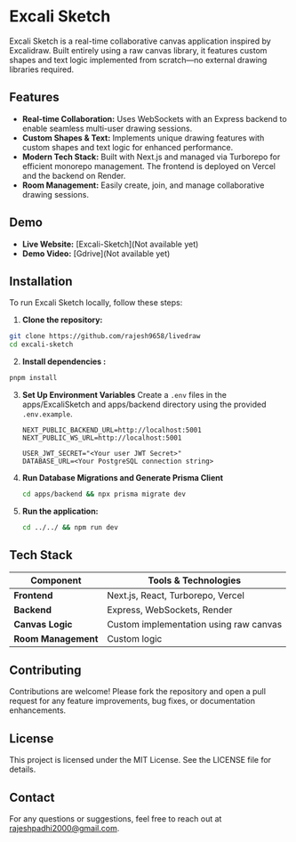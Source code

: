 # Excali Sketch

Excali Sketch is a real-time collaborative canvas application inspired by Excalidraw. Built entirely using a raw canvas library, it features custom shapes and text logic implemented from scratch—no external drawing libraries required.

## Features

- **Real-time Collaboration:** Uses WebSockets with an Express backend to enable seamless multi-user drawing sessions.
- **Custom Shapes & Text:** Implements unique drawing features with custom shapes and text logic for enhanced performance.
- **Modern Tech Stack:** Built with Next.js and managed via Turborepo for efficient monorepo management. The frontend is deployed on Vercel and the backend on Render.
- **Room Management:** Easily create, join, and manage collaborative drawing sessions.

## Demo

- **Live Website:** [Excali-Sketch](Not available yet)
- **Demo Video:** [Gdrive](Not available yet)

## Installation

To run Excali Sketch locally, follow these steps:

1. **Clone the repository:**

  ```bash
git clone https://github.com/rajesh9658/livedraw
cd excali-sketch
   ```


2. **Install dependencies :**

  ```bash
pnpm install
   ```
3. **Set Up Environment Variables**
   Create a `.env` files in the apps/ExcaliSketch and apps/backend directory using the provided `.env.example`.

   ```
   NEXT_PUBLIC_BACKEND_URL=http://localhost:5001
   NEXT_PUBLIC_WS_URL=http://localhost:5001

   ```
   ```
   USER_JWT_SECRET="<Your user JWT Secret>"
   DATABASE_URL=<Your PostgreSQL connection string>

   ```
4. **Run Database Migrations and Generate Prisma Client**
   ```bash
   cd apps/backend && npx prisma migrate dev
   ```

5. **Run the application:**
   ```bash
   cd ../../ && npm run dev
   ```


## Tech Stack

| Component         | Tools & Technologies                         |
|-------------------|----------------------------------------------|
| **Frontend**      | Next.js, React, Turborepo, Vercel              |
| **Backend**       | Express, WebSockets, Render                    |
| **Canvas Logic**  | Custom implementation using raw canvas    |
| **Room Management** | Custom logic                                   |

## Contributing

Contributions are welcome! Please fork the repository and open a pull request for any feature improvements, bug fixes, or documentation enhancements.

## License

This project is licensed under the MIT License. See the LICENSE file for details.

## Contact

For any questions or suggestions, feel free to reach out at [rajeshpadhi2000@gmail.com](mailto:rajeshpadhi2000@gmail.com).
